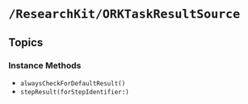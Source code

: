 # ``/ResearchKit/ORKTaskResultSource``

<!-- The content below this line is auto-generated and is redundant. You should either incorporate it into your content above this line or delete it. -->

## Topics

### Instance Methods

- ``alwaysCheckForDefaultResult()``
- ``stepResult(forStepIdentifier:)``